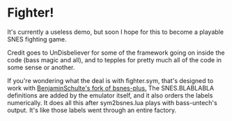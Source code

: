 Fighter!
========
It's currently a useless demo, but soon I
hope for this to become a playable SNES
fighting game.

Credit goes to UnDisbeliever for some of
the framework going on inside the code
(bass magic and all), and to tepples for
pretty much all of the code in some
sense or another.

If you're wondering what the deal is with
fighter.sym, that's designed to work with
[BenjaminSchulte's fork of bsnes-plus.](https://github.com/BenjaminSchulte/bsnes-plus)
The SNES.BLABLABLA definitions are added by
the emulator itself, and it also orders the
labels numerically. It does all this after
sym2bsnes.lua plays with bass-untech's output.
It's like those labels went through an entire factory.